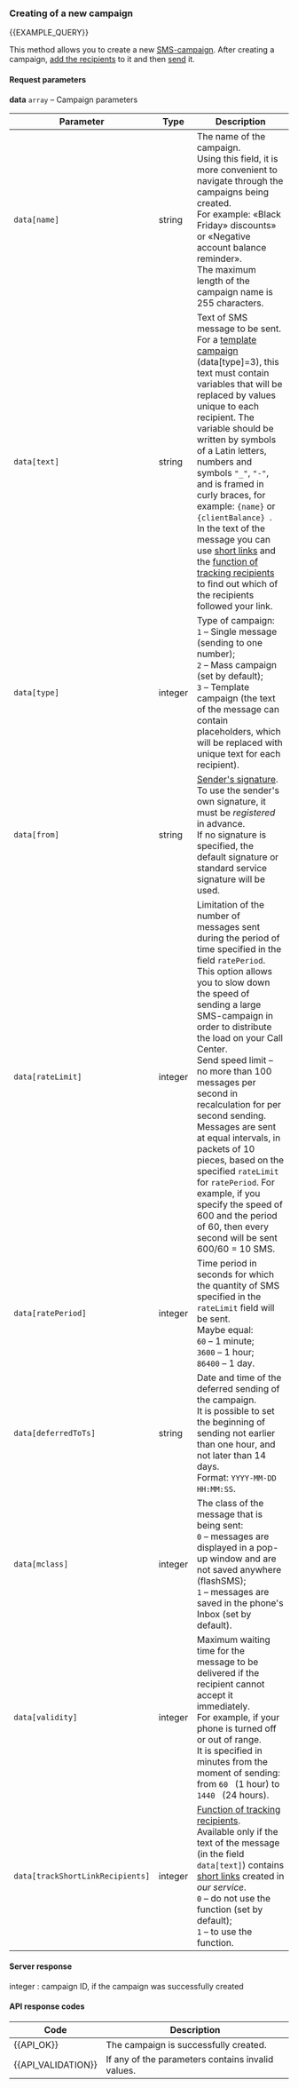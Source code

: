 ### Creating of a new campaign
{{EXAMPLE_QUERY}}

This method allows you to create a new [SMS-campaign](/en/help/api-docs/other#glossary-sms-campaign).
After creating a campaign, [add the recipients](#AddRecipients) to it and then [send](#Send) it.

#### Request parameters

**data** `array` – Campaign parameters 

 Parameter                       | Type     | Description
--------------------------------|---------|-----------
`data[name]`                    | string  | The name of the campaign.<br>Using this field, it is more convenient to navigate through the campaigns being created.<br>For example: «Black Friday» discounts» or «Negative account balance reminder».<br>The maximum length of the campaign name is 255 characters. 
`data[text]`                    | string  | Text of SMS message to be sent.<br>For a [template campaign](/en/help/api-docs/other#glossary-template) (data[type]=3), this text must contain variables that will be replaced by values unique to each recipient. The variable should be written by symbols of a Latin letters, numbers and symbols `"_"`, `"-"`, and is framed in curly braces, for example: `{name}` or `{clientBalance} `.<br>In the text of the message you can use [short links](/en/help/api-docs/other#glossary-shortlink) and the [function of tracking recipients](/en/help/api-docs/other#glossary-recipienttracking) to find out which of the recipients followed your link.
`data[type]`                    | integer | Type of campaign:<br>`1` – Single message (sending to one number);<br>`2` – Mass campaign (set by default);<br>`3` – Template campaign (the text of the message can contain placeholders, which will be replaced with unique text for each recipient).
`data[from]`                    | string  | [Sender's signature](/en/help/api-docs/other#glossary-sender-id).<br>To use the sender's own signature, it must be *registered* in advance.<br>If no signature is specified, the default signature or standard service signature will be used.
`data[rateLimit]`               | integer | Limitation of the number of messages sent during the period of time specified in the field `ratePeriod`.<br>This option allows you to slow down the speed of sending a large SMS-campaign in order to distribute the load on your Call Center.<br>Send speed limit – no more than 100 messages per second in recalculation for per second sending.<br>Messages are sent at equal intervals, in packets of 10 pieces, based on the specified `rateLimit` for `ratePeriod`. For example, if you specify the speed of 600 and the period of 60, then every second will be sent 600/60 = 10 SMS.
`data[ratePeriod]`              | integer |  Time period in seconds for which the quantity of SMS specified in the `rateLimit` field will be sent.<br>Maybe equal:<br>`60` – 1 minute;<br>`3600` – 1 hour;<br>`86400` – 1 day.
`data[deferredToTs]`            | string  |  Date and time of the deferred sending of the campaign.<br>It is possible to set the beginning of sending not earlier than one hour, and not later than 14 days.<br>Format: `YYYY-MM-DD HH:MM:SS`. 
`data[mclass]`                  | integer |  The class of the message that is being sent:<br>`0` – messages are displayed in a pop-up window and are not saved anywhere (flashSMS);<br>`1` – messages are saved in the phone's Inbox (set by default).
`data[validity]`                | integer |  Maximum waiting time for the message to be delivered if the recipient cannot accept it immediately.<br>For example, if your phone is turned off or out of range.<br>It is specified in minutes from the moment of sending: from `60 ` (1 hour) to `1440 ` (24 hours).
`data[trackShortLinkRecipients]`| integer |  [Function of tracking recipients](/en/help/api-docs/other#glossary-recipienttracking).<br>Available only if the text of the message (in the field `data[text]`) contains [short links](/en/help/api-docs/other#glossary-shortlink) created in *our service*.<br>`0` – do not use the function (set by default);<br>`1` – to use the function.

#### Server response
integer : campaign ID, if the campaign was successfully created


#### API response codes

Code | Description
----|----
{{API_OK}}         | The campaign is successfully created.
{{API_VALIDATION}} | If any of the parameters contains invalid values.
